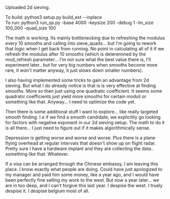 Uploaded 2d sieving. 


To build: python3 setup.py build_ext --inplace</br>
To run: python3 run_qs.py -base 4000 -keysize 200 -debug 1 -lin_size 100_000 -quad_size 100</br>

The math is working. Its mainly bottlenecking due to refreshing the modulus every 10 smooths and calling into sieve_quads... but I'm going to rework that logic when I get back from running. No point in calculating all of it if we refresh the modulus after 10 smooths (which is deteremined by the mod_refresh parameter... I'm not sure what the best value there is, I'll experiment later.. but for very big numbers when smooths become more rare, it won't matter anyway, it just slows down smaller numbers).

I also having implemented some tricks to gain an advantage from 2d sieving. But what I do already notice is that is is very effective at finding smooths. More so then just using one quadratic coefficient. It seems some quadratic coefficients just yield more smooths for certain moduli or something like that. Anyway... I need to optimize the code yet.

Then there is some additional stuff I want to explore... like really targeted smooth finding. I.e if we find a smooth candidate, we explicitliy go looking for factors with negative exponent in our 2d sieving setup. The math to do it is all there... I just need to figure out if it makes algorithmically sense.

Depression is getting worse and worse and worse. Plus there is a plane flying overhead at regular intervals that doesn't show up on flight radar. Pretty sure I have a hardware implant and they are collecting the data.. something like that. Whatever. 

If a visa can be arranged through the Chinese embassy, I am leaving this place. I know exactly what people are doing. 
Could have just apologized to my manager and paid him some money, like a year ago, and I would have been perfectly fine selling my work to the west.
But now a year later... we are in too deep, and I can't forgive this last year. I despise the west. I truely despise it. I despise belgium most of all. 

